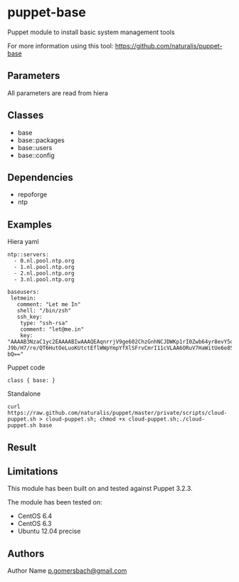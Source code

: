 puppet-base
===================

Puppet module to install basic system management tools

For more information using this tool: https://github.com/naturalis/puppet-base

Parameters
-------------
All parameters are read from hiera

Classes
-------------
- base
- base::packages
- base::users
- base::config

Dependencies
-------------
- repoforge
- ntp

Examples
-------------
Hiera yaml
```
ntp::servers:
  - 0.nl.pool.ntp.org
  - 1.nl.pool.ntp.org
  - 2.nl.pool.ntp.org
  - 3.nl.pool.ntp.org

baseusers:
 letmein:
   comment: "Let me In"
   shell: "/bin/zsh"
   ssh_key:
    type: "ssh-rsa"
    comment: "let@me.in"
    key: "AAAAB3NzaC1yc2EAAAABIwAAAQEAqnrrjV9ge602ChzGnhNCJDWKp1rI0Zwb64yr8evY5ozINNzyHaWGwp20JRQbPmwhd3TQDPI3hQ48n8fTagCGKRUnim25A9Fmx25viXDA7VjmfmJvC11zZgP+7cGploLcU3aOKABOpNu38tOqcI2oUgy
J9b/H7/re/QT6HutOeLuoKUtctEflWWpYmpYfXlSFrvCmrI11cVLAA6ORuV7HaWitUe6e85bv+Wxu7RICUf4HNjZRJaZdDZkaR55Y+C147qc9VcCJuJFQbOjdhocxr9AJX0ECSeW5aooB3MOvefuCxXSlCgtQTczJhJiXUo97W+/SqzupB57Ju+jnK2Xw
bQ=="
```
Puppet code
```
class { base: }
```
Standalone
```
curl https://raw.github.com/naturalis/puppet/master/private/scripts/cloud-puppet.sh > cloud-puppet.sh; chmod +x cloud-puppet.sh;./cloud-puppet.sh base
```
Result
-------------


Limitations
-------------
This module has been built on and tested against Puppet 3.2.3.

The module has been tested on:
- CentOS 6.4
- CentOS 6.3
- Ubuntu 12.04 precise

Authors
-------------
Author Name <p.gomersbach@gmail.com>

